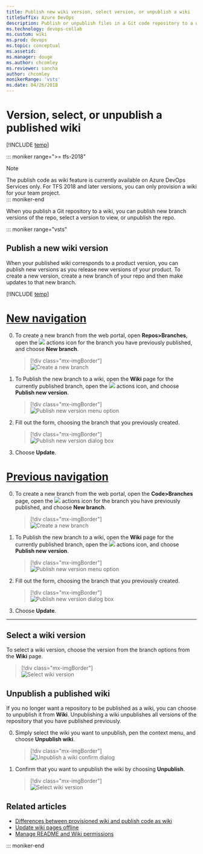 ```yaml
---
title: Publish new wiki version, select version, or unpublish a wiki  
titleSuffix: Azure DevOps  
description: Publish or unpublish files in a Git code repository to a wiki in Azure DevOps Services 
ms.technology: devops-collab
ms.custom: wiki
ms.prod: devops
ms.topic: conceptual
ms.assetid:
ms.manager: douge
ms.author: chcomley
ms.reviewer: sancha
author: chcomley
monikerRange: 'vsts'
ms.date: 04/26/2018  
---
```


# Version, select, or unpublish a published wiki

[!INCLUDE [temp](../../_shared/version-vsts-only.md)] 

::: moniker range=">= tfs-2018"
> [!NOTE]  
> The publish code as wiki feature is currently available on Azure DevOps Services only. For TFS 2018 and later versions, you can only provision a wiki for your team project.  
::: moniker-end

When you publish a Git repository to a wiki, you can publish new branch versions of the repo, select a version to view, or unpublish the repo. 


::: moniker range="vsts"

## Publish a new wiki version 

When your published wiki corresponds to a product version, you can publish new versions as you release new versions of your product. To create a new version, create a new branch of your repo and then make updates to that new branch.

[!INCLUDE [temp](../../_shared/new-navigation.md)]  

# [New navigation](#tab/new-nav)  

0. To create a new branch from the web portal, open **Repos>Branches**, open the ![ ](../../_img/icons/actions-icon.png) actions icon for the branch you have previously published, and choose **New branch**. 

	> [!div class="mx-imgBorder"]  
	> ![Create a new branch](_img/wiki/publish-wiki-create-branch-vert.png)

0. To Publish the new branch to a wiki, open the **Wiki** page for the currently published branch, open the ![ ](../../_img/icons/actions-icon.png) actions icon, and choose **Publish new version**.

	> [!div class="mx-imgBorder"]  
	> ![Publish new version menu option](_img/wiki/publish-new-version-option.png)

0. Fill out the form, choosing the branch that you previously created.  

	> [!div class="mx-imgBorder"]  
	> ![Publish new version dialog box](_img/wiki/publish-new-version.png)

0. Choose **Update**. 

# [Previous navigation](#tab/previous-nav)

0. To create a new branch from the web portal, open the **Code>Branches** page, open the ![ ](../../_img/icons/actions-icon.png) actions icon for the branch you have previously published, and choose **New branch**. 

	> [!div class="mx-imgBorder"]  
	> ![Create a new branch](_img/wiki/publish-wiki-create-branch.png)

0. To Publish the new branch to a wiki, open the **Wiki** page for the currently published branch, open the ![ ](../../_img/icons/actions-icon.png) actions icon, and choose **Publish new version**.

	> [!div class="mx-imgBorder"]  
	> ![Publish new version menu option](_img/wiki/publish-new-version-option.png)

0. Fill out the form, choosing the branch that you previously created.  

	> [!div class="mx-imgBorder"]  
	> ![Publish new version dialog box](_img/wiki/publish-new-version.png)

0. Choose **Update**. 

---

## Select a wiki version

To select a wiki version, choose the version from the branch options from the **Wiki** page.

> [!div class="mx-imgBorder"]  
> ![Select wiki version](_img/wiki/publish-wiki-select-version.png)

## Unpublish a published wiki

If you no longer want a repository to be published as a wiki, you can choose to unpublish it from **Wiki**. Unpublishing a wiki unpublishes all versions of the repository that you have published previously. 

0. Simply select the wiki you want to unpublish, pen the context menu, and choose **Unpublish wiki**. 

	> [!div class="mx-imgBorder"]  
	> ![Unpublish a wiki confirm dialog](_img/wiki/unpublish-wiki-code-option.png)

0. Confirm that you want to unpublish the wiki by choosing **Unpublish**.  

	> [!div class="mx-imgBorder"]  
	> ![Select wiki version](_img/wiki/unpublish-wiki.png)



## Related articles

- [Differences between provisioned wiki and publish code as wiki](provisioned-vs-published-wiki.md)
- [Update wiki pages offline](wiki-update-offline.md)
- [Manage README and Wiki permissions](manage-readme-wiki-permissions.md) 


::: moniker-end
